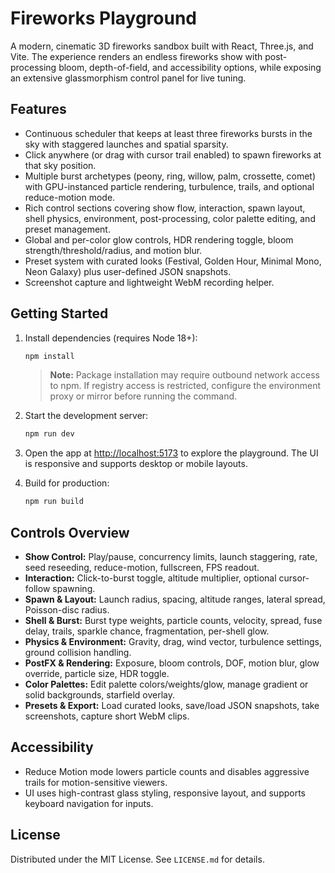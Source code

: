 # Fireworks Playground

A modern, cinematic 3D fireworks sandbox built with React, Three.js, and Vite. The experience renders an endless fireworks show with post-processing bloom, depth-of-field, and accessibility options, while exposing an extensive glassmorphism control panel for live tuning.

## Features

- Continuous scheduler that keeps at least three fireworks bursts in the sky with staggered launches and spatial sparsity.
- Click anywhere (or drag with cursor trail enabled) to spawn fireworks at that sky position.
- Multiple burst archetypes (peony, ring, willow, palm, crossette, comet) with GPU-instanced particle rendering, turbulence, trails, and optional reduce-motion mode.
- Rich control sections covering show flow, interaction, spawn layout, shell physics, environment, post-processing, color palette editing, and preset management.
- Global and per-color glow controls, HDR rendering toggle, bloom strength/threshold/radius, and motion blur.
- Preset system with curated looks (Festival, Golden Hour, Minimal Mono, Neon Galaxy) plus user-defined JSON snapshots.
- Screenshot capture and lightweight WebM recording helper.

## Getting Started

1. Install dependencies (requires Node 18+):

   ```bash
   npm install
   ```

   > **Note:** Package installation may require outbound network access to npm. If registry access is restricted, configure the environment proxy or mirror before running the command.

2. Start the development server:

   ```bash
   npm run dev
   ```

3. Open the app at [http://localhost:5173](http://localhost:5173) to explore the playground. The UI is responsive and supports desktop or mobile layouts.

4. Build for production:

   ```bash
   npm run build
   ```

## Controls Overview

- **Show Control:** Play/pause, concurrency limits, launch staggering, rate, seed reseeding, reduce-motion, fullscreen, FPS readout.
- **Interaction:** Click-to-burst toggle, altitude multiplier, optional cursor-follow spawning.
- **Spawn & Layout:** Launch radius, spacing, altitude ranges, lateral spread, Poisson-disc radius.
- **Shell & Burst:** Burst type weights, particle counts, velocity, spread, fuse delay, trails, sparkle chance, fragmentation, per-shell glow.
- **Physics & Environment:** Gravity, drag, wind vector, turbulence settings, ground collision handling.
- **PostFX & Rendering:** Exposure, bloom controls, DOF, motion blur, glow override, particle size, HDR toggle.
- **Color Palettes:** Edit palette colors/weights/glow, manage gradient or solid backgrounds, starfield overlay.
- **Presets & Export:** Load curated looks, save/load JSON snapshots, take screenshots, capture short WebM clips.

## Accessibility

- Reduce Motion mode lowers particle counts and disables aggressive trails for motion-sensitive viewers.
- UI uses high-contrast glass styling, responsive layout, and supports keyboard navigation for inputs.

## License

Distributed under the MIT License. See `LICENSE.md` for details.
